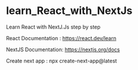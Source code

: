 # learn_React_with_NextJs
Learn React with NextJ.Js step by step

React Documentation :
https://react.dev/learn

NextJS Documentation:
https://nextjs.org/docs


Create next app  :  npx create-next-app@latest